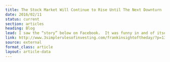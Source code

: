 ```yaml
---
title: The Stock Market Will Continue to Rise Until The Next Downturn
date: 2016/02/11
status: current
section: articles
heading: Blog
lead: I saw the “story” below on Facebook.  It was funny in and of itself but it was also sad because it is the template of every single investment story you will ever read.
link: http://www.3simplerulesofinvesting.com/frankinsightoftheday/?p=1323
source: external
format_class: article
layout: article-data
---
```



